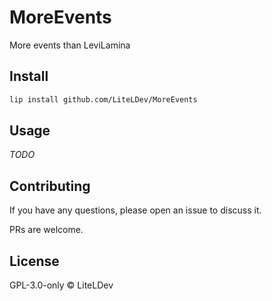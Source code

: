 # MoreEvents

More events than LeviLamina

## Install

```sh
lip install github.com/LiteLDev/MoreEvents
```

## Usage

_TODO_

## Contributing

If you have any questions, please open an issue to discuss it.

PRs are welcome.

## License

GPL-3.0-only © LiteLDev
